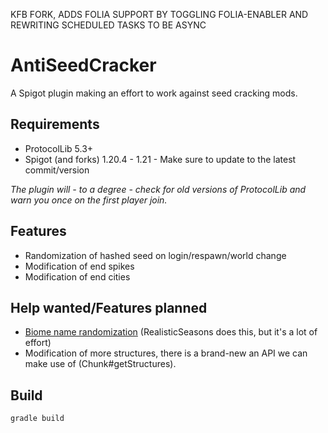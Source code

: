 KFB FORK, ADDS FOLIA SUPPORT BY TOGGLING FOLIA-ENABLER AND REWRITING SCHEDULED TASKS TO BE ASYNC

# AntiSeedCracker

A Spigot plugin making an effort to work against seed cracking mods.

## Requirements
- ProtocolLib 5.3+
- Spigot (and forks) 1.20.4 - 1.21 - Make sure to update to the latest commit/version

*The plugin will - to a degree - check for old versions of ProtocolLib and warn you once on the first player join.*

## Features
- Randomization of hashed seed on login/respawn/world change
- Modification of end spikes
- Modification of end cities

## Help wanted/Features planned

- [Biome name randomization](https://wiki.vg/Registry_Data#Biome) (RealisticSeasons does this, but it's a lot of effort)
- Modification of more structures, there is a brand-new an API we can make use of (Chunk#getStructures).

## Build

```gradle
gradle build
```
